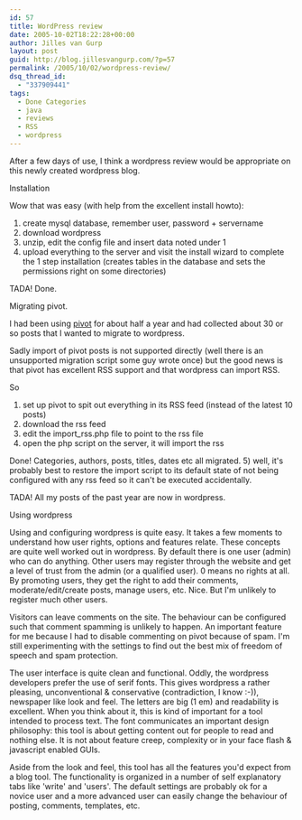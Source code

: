 ```yaml
---
id: 57
title: WordPress review
date: 2005-10-02T18:22:28+00:00
author: Jilles van Gurp
layout: post
guid: http://blog.jillesvangurp.com/?p=57
permalink: /2005/10/02/wordpress-review/
dsq_thread_id:
  - "337909441"
tags:
  - Done Categories
  - java
  - reviews
  - RSS
  - wordpress
---
```

After a few days of use, I think a wordpress review would be appropriate on this newly created wordpress blog.

Installation

Wow that was easy (with help from the excellent install howto):
1) create mysql database, remember user, password + servername
2) download wordpress
3) unzip, edit the config file and insert data noted under 1
4) upload everything to the server and visit the install wizard to complete the 1 step installation (creates tables in the database and sets the permissions right on some directories)

TADA! Done.

Migrating pivot.

I had been using [pivot](http://www.pivotlog.net/) for about half a year and had collected about 30 or so posts that I wanted to migrate to wordpress.

Sadly import of pivot posts is not supported directly (well there is an unsupported migration script some guy wrote once) but the good news is that pivot has excellent RSS support and that wordpress can import RSS.

So
1) set up pivot to spit out everything in its RSS feed (instead of the latest 10 posts)
2) download the rss feed 
3) edit the import_rss.php file to point to the rss file
4) open the php script on the server, it will import the rss

Done! Categories, authors, posts, titles, dates etc all migrated.
5) well, it's probably best to restore the import script to its default state of not being configured with any rss feed so it can't be executed accidentally.

TADA! All my posts of the past year are now in wordpress.

Using wordpress

Using and configuring wordpress is quite easy. It takes a few moments to understand how user rights, options and features relate. These concepts are quite well worked out in wordpress. By default there is one user (admin) who can do anything. Other users may register through the website and get a level of trust from the admin (or a qualified user). 0 means no rights at all. By promoting users, they get the right to add their comments, moderate/edit/create posts, manage users, etc. Nice. But I'm unlikely to register much other users.

Visitors can leave comments on the site. The behaviour can be configured such that comment spamming is unlikely to happen. An important feature for me because I had to disable commenting on pivot because of spam. I'm still experimenting with the settings to find out the best mix of freedom of speech and spam protection. 

The user interface is quite clean and functional. Oddly, the wordpress developers prefer the use of serif fonts. This gives wordpress a rather pleasing, unconventional & conservative (contradiction, I know :-)), newspaper like look and feel. The letters are big (1 em) and readability is excellent. When you think about it, this is kind of important for a tool intended to process text. The font communicates an important design philosophy: this tool is about getting content out for people to read and nothing else. It is not about feature creep, complexity or in your face flash & javascript enabled GUIs.

Aside from the look and feel, this tool has all the features you'd expect from a blog tool. The functionality is organized in a number of self explanatory tabs like 'write' and 'users'.  The default settings are probably ok for a novice user and a more advanced user can easily change the behaviour of posting, comments, templates, etc.

